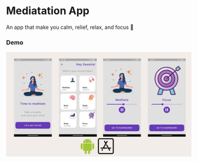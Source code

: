 # Mediatation App

An app that make you calm, relief, relax, and focus 🧘

### Demo

<img src="assets/images/demo.png" />
